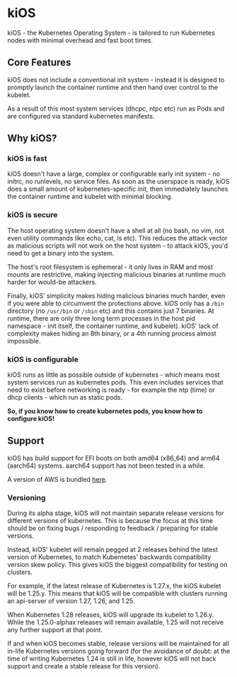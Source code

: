 kiOS
====

kiOS - the Kubernetes Operating System - is tailored to run Kubernetes
nodes with minimal overhead and fast boot times.

## Core Features

kiOS does not include a conventional init system - instead it is
designed to promptly launch the container runtime and then hand over
control to the kubelet.

As a result of this most system services (dhcpc, ntpc etc) run as Pods
and are configured via standard kubernetes manifests.

## Why kiOS?

### kiOS is fast

kiOS doesn't have a large, complex or configurable early init system -
no initrc, no runlevels, no service files. As soon as the userspace is
ready, kiOS does a small amount of kubernetes-specific init, then
immediately launches the container runtime and kubelet with minimal
blocking.

### kiOS is secure

The host operating system doesn't have a shell at all (no bash, no vim,
not even utility commands like echo, cat, ls etc). This reduces the
attack vector as malicious scripts will not work on the host system - to
attack kiOS, you'd need to get a binary into the system.

The host's root filesystem is ephemeral - it only lives in RAM and most
mounts are restrictive, making injecting malicious binaries at runtime
much harder for would-be attackers.

Finally, kiOS' simplicity makes hiding malicious binaries much
harder, even if you were able to circumvent the protections above. kiOS
only has a `/bin` directory (no `/usr/bin` or `/sbin` etc) and this
contains just 7 binaries. At runtime, there are only three long term
processes in the host pid namespace - init itself, the container
runtime, and kubelet). kiOS' lack of complexity makes hiding an 8th
binary, or a 4th running process almost impossible.

### kiOS is configurable

kiOS runs as little as possible outside of kubernetes - which means most
system services run as kubernetes pods. This even includes services that
need to exist before networking is ready - for example the ntp (time) or
dhcp clients - which run as static pods.

**So, if you know how to create kubernetes pods, you know how to
configure kiOS!**

## Support

kiOS has build support for EFI boots on both amd64 (x86_64) and arm64
(aarch64) systems. aarch64 support has not been tested in a while.

A version of AWS is bundled [here](https://github.com/EmilyShepherd/kios-aws).

### Versioning

During its alpha stage, kiOS will not maintain separate release
versions for different versions of kubernetes. This is because the focus
at this time should be on fixing bugs / responding to feedback /
preparing for stable versions.

Instead, kiOS' kubelet will remain pegged at 2 releases behind the
latest version of Kubernetes, to match Kubernetes' backwards
compatibility version skew policy. This gives kiOS the biggest
compatibility for testing on clusters.

For example, if the latest release of Kubernetes is 1.27.x, the kiOS
kubelet will be 1.25.y. This means that kiOS will be compatible with
clusters running an api-server of version 1.27, 1.26, and 1.25.

When Kubernetes 1.28 releases, kiOS will upgrade its kubelet to 1.26.y.
While the 1.25.0-alphax releases will remain available, 1.25 will not
receive any further support at that point.

If and when kiOS becomes stable, release versions will be maintained for
all in-life Kubernetes versions going forward (for the avoidance of
doubt: at the time of writing Kubernetes 1.24 is still in life, however
kiOS will not back support and create a stable release for this version).
